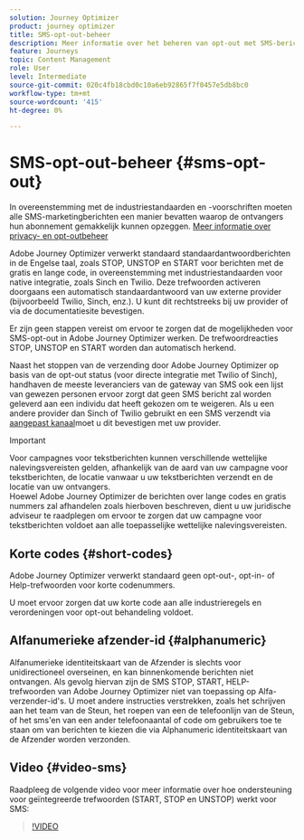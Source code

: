 ```yaml
---
solution: Journey Optimizer
product: journey optimizer
title: SMS-opt-out-beheer
description: Meer informatie over het beheren van opt-out met SMS-berichten
feature: Journeys
topic: Content Management
role: User
level: Intermediate
source-git-commit: 020c4fb18cbd0c10a6eb92865f7f0457e5db8bc0
workflow-type: tm+mt
source-wordcount: '415'
ht-degree: 0%

---
```


# SMS-opt-out-beheer {#sms-opt-out}

In overeenstemming met de industriestandaarden en -voorschriften moeten alle SMS-marketingberichten een manier bevatten waarop de ontvangers hun abonnement gemakkelijk kunnen opzeggen. [Meer informatie over privacy- en opt-outbeheer](../privacy/opt-out.md)

Adobe Journey Optimizer verwerkt standaard standaardantwoordberichten in de Engelse taal, zoals STOP, UNSTOP en START voor berichten met de gratis en lange code, in overeenstemming met industriestandaarden voor native integratie, zoals Sinch en Twilio. Deze trefwoorden activeren doorgaans een automatisch standaardantwoord van uw externe provider (bijvoorbeeld Twilio, Sinch, enz.). U kunt dit rechtstreeks bij uw provider of via de documentatiesite bevestigen.

Er zijn geen stappen vereist om ervoor te zorgen dat de mogelijkheden voor SMS-opt-out in Adobe Journey Optimizer werken. De trefwoordreacties STOP, UNSTOP en START worden dan automatisch herkend.

Naast het stoppen van de verzending door Adobe Journey Optimizer op basis van de opt-out status (voor directe integratie met Twilio of Sinch), handhaven de meeste leveranciers van de gateway van SMS ook een lijst van gewezen personen ervoor zorgt dat geen SMS bericht zal worden geleverd aan een individu dat heeft gekozen om te weigeren. Als u een andere provider dan Sinch of Twilio gebruikt en een SMS verzendt via [aangepast kanaal](../building-journeys/using-custom-actions.md)moet u dit bevestigen met uw provider.

>[!IMPORTANT]
>
>Voor campagnes voor tekstberichten kunnen verschillende wettelijke nalevingsvereisten gelden, afhankelijk van de aard van uw campagne voor tekstberichten, de locatie vanwaar u uw tekstberichten verzendt en de locatie van uw ontvangers. <br>Hoewel Adobe Journey Optimizer de berichten over lange codes en gratis nummers zal afhandelen zoals hierboven beschreven, dient u uw juridische adviseur te raadplegen om ervoor te zorgen dat uw campagne voor tekstberichten voldoet aan alle toepasselijke wettelijke nalevingsvereisten.

## Korte codes {#short-codes}

Adobe Journey Optimizer verwerkt standaard geen opt-out-, opt-in- of Help-trefwoorden voor korte codenummers.

U moet ervoor zorgen dat uw korte code aan alle industrieregels en verordeningen voor opt-out behandeling voldoet.

## Alfanumerieke afzender-id {#alphanumeric}

Alfanumerieke identiteitskaart van de Afzender is slechts voor unidirectioneel overseinen, en kan binnenkomende berichten niet ontvangen. Als gevolg hiervan zijn de SMS STOP, START, HELP-trefwoorden van Adobe Journey Optimizer niet van toepassing op Alfa-verzender-id&#39;s. U moet andere instructies verstrekken, zoals het schrijven aan het team van de Steun, het roepen van een de telefoonlijn van de Steun, of het sms&#39;en van een ander telefoonaantal of code om gebruikers toe te staan om van berichten te kiezen die via Alphanumeric identiteitskaart van de Afzender worden verzonden.

## Video {#video-sms}

Raadpleeg de volgende video voor meer informatie over hoe ondersteuning voor geïntegreerde trefwoorden (START, STOP en UNSTOP) werkt voor SMS:

>[!VIDEO](https://video.tv.adobe.com/v/344026?quality=12)
